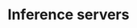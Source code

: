 ---
title: "Inference servers"
linkTitle: "Inference servers"
description: "Deploying and managing servers dedicated to performing inference tasks for machine learning models."
weight: 30
type: docs-root
notoc: true
tags:
  - Tutorials
  - Inference servers
draft: false
---
